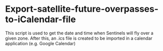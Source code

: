 # Export-satellite-future-overpasses-to-iCalendar-file
This script is used to get the date and time when Sentinels will fly over a given zone. After this, an .ics file is created to be imported in a calendar application (e.g. Google Calendar)
